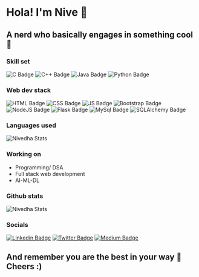# Hola! I'm Nive 🤞
## A nerd who basically engages in something cool 🦾

### Skill set
![C Badge](https://img.shields.io/badge/C-00599C?style=for-the-badge&logo=c&logoColor=white)
![C++ Badge](https://img.shields.io/badge/C%2B%2B-00599C?style=for-the-badge&logo=c%2B%2B&logoColor=white)
![Java Badge](https://img.shields.io/badge/Java-ED8B00?style=for-the-badge&logo=java&logoColor=white)
![Python Badge](https://img.shields.io/badge/Python-3776AB?style=for-the-badge&logo=python&logoColor=white)

### Web dev stack
![HTML Badge](https://img.shields.io/badge/HTML5-E34F26?style=for-the-badge&logo=html5&logoColor=white)
![CSS Badge](https://img.shields.io/badge/CSS3-1572B6?style=for-the-badge&logo=css3&logoColor=white)
![JS Badge](https://img.shields.io/badge/JavaScript-F7DF1E?style=for-the-badge&logo=javascript&logoColor=black)
![Bootstrap Badge](https://img.shields.io/badge/Bootstrap-563D7C?style=for-the-badge&logo=bootstrap&logoColor=white)
![NodeJS Badge](https://img.shields.io/badge/Node.js-43853D?style=for-the-badge&logo=node.js&logoColor=white)
![Flask Badge](https://img.shields.io/badge/Flask-000000?style=for-the-badge&logo=flask&logoColor=white)
![MySql Badge](https://img.shields.io/badge/MySQL-00000F?style=for-the-badge&logo=mysql&logoColor=white)
![SQLAlchemy Badge](https://img.shields.io/badge/SQLite-07405E?style=for-the-badge&logo=sqlite&logoColor=white)


### Languages used
![Nivedha Stats](https://github-readme-stats.vercel.app/api/top-langs/?username=nivevj&theme=blue-green)

### Working on
* Programming/ DSA
* Full stack web development
* AI-ML-DL

### Github stats
![Nivedha Stats](https://github-readme-stats.vercel.app/api?username=nivevj&show_icons=true&theme=blue-green)

### Socials
[![Linkedin Badge](https://img.shields.io/badge/LinkedIn-0077B5?style=for-the-badge&logo=linkedin&logoColor=white)](https://www.linkedin.com/in/nivedha-vijayakumar-5185b1224/)
[![Twitter Badge](https://img.shields.io/badge/Twitter-1DA1F2?style=for-the-badge&logo=twitter&logoColor=white)](https://twitter.com/nivvveee)
[![Medium Badge](https://img.shields.io/badge/Medium-12100E?style=for-the-badge&logo=medium&logoColor=white)](https://medium.com/@nivedha_vijayakumar)

## And remember you are the best in your way 🌈 Cheers :)




